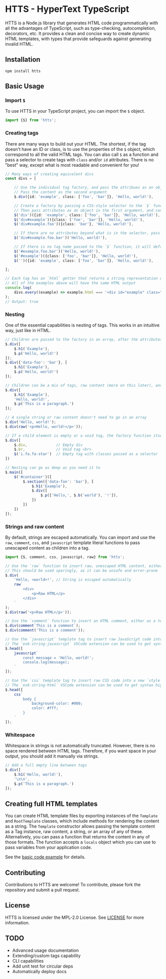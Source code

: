 # HTTS - HyperText TypeScript

HTTS is a Node.js library that generates HTML code programmatically with all the advantages of TypeScript, such as 
type-checking, autocompletion, decorators, etc. It provides a clean and concise way to create dynamic HTML templates, 
with types that provide safeguards against generating invalid HTML.

## Installation
```
npm install htts
```

## Basic Usage

### Import `$`
To use HTTS in your TypeScript project, you can import the `$` object.
```typescript
import {$} from 'htts';
```

### Creating tags
There are many ways to build out your HTML. The shortest, if the tag doesn't have an ID or class, is to use the 
properties of the `$` object, which correspond to all the valid HTML tags. You can also call `$` as a function and 
pass a selector to create tags with `class` and/or `id` attributes. There is no "best" way, except what is most 
readable and convenient for you!
```typescript
// Many ways of creating equivalent divs
const divs = [

	// Use the individual tag factory, and pass the attribues as an object in the first argument
	// Pass the content as the second argument
	$.div({id: 'example', class: ['foo', 'bar']}, 'Hello, world!'),

	// Create a factory by passing a CSS-style selector to the `$` function
	// Then pass attributes as an object in the first argument, and content as the second argument
	$('div')({id: 'example', class: ['foo', 'bar']}, 'Hello, world!'),
	$('div#example')({class: ['foo', 'bar']}, 'Hello, world!'),
	$('div#example.foo')({class: 'bar'}, 'Hello, world!'),

	// If there are no attributes beyond what is in the selector, pass the content as the first argument
	$('div#example.foo.bar')('Hello, world!'),

	// If there is no tag name passed to the `$` function, it will default to `div`
	$('#example.foo.bar')('Hello, world!'),
	$('#example')({class: ['foo', 'bar']}, 'Hello, world!'),
	$('')({id: 'example', class: ['foo', 'bar']}, 'Hello, world!'),

];

// Each tag has an `html` getter that returns a string representation of the tag
// All of the examples above will have the same HTML output
console.log(
	divs.every((example) => example.html === '<div id="example" class="foo bar">Hello, world!</div>')
);
// Output: true
```

### Nesting
One of the essential capabilities is nesting of tags. This works in an intuitive way, just like in HTML.
```typescript
// Children are passed to the factory in an array, after the attributes object if there is one
$.div([
	$.h1('Example'),
	$.p('Hello, world!')
]);
$.div({'data-foo': 'bar'}, [
	$.h1('Example'),
	$.p('Hello, world!')
]);

// Children can be a mix of tags, raw content (more on this later), and strings
$.div([
	$.h1('Example'),
	'Hello, world!',
	$.p('This is a paragraph.')
]);

// A single string or raw content doesn't need to go in an array
$.div('Hello, world!');
$.div(raw('<p>Hello, world!</p>'));

// If a child element is empty or a void tag, the factory function itself can be passed without being called
$.div([
	$.div,             // Empty div
	$.br,              // Void tag <br>
	$('i.fa.fa-star')  // Empty tag with classes passed as a selector
])

// Nesting can go as deep as you need it to
$.main([
	$('#container')([
		$.section({'data-foo': 'bar'}, [
			$.h1('Example'),
			$.div([
				$.p(['Hello,', $.b('world'), '!']),
			])
		])
	])
]);
```

### Strings and raw content
By default, strings are escaped automatically. You can import and use the `raw`, `comment`, `css`, and `javascript` 
template literal functions to pass unescaped content as children into a tag.
```typescript
import {$, comment, css, javascript, raw} from 'htts';

// Use the `raw` function to insert raw, unescaped HTML content, either as a template tag or a function call
// This should be used sparingly, as it can be unsafe and error-prone
$.div(
	'Hello, <world>!', // String is escaped automatically
	raw`
		<div>
			<p>Raw HTML</p>
		</div>
	`
);
$.div(raw('<p>Raw HTML</p>'));

// Use the `comment` function to insert an HTML comment, either as a template tag or a function call
$.div(comment`This is a comment`);
$.div(comment('This is a comment'));

// Use the `javascript` template tag to insert raw JavaScript code into a new `script` tag
// The `es6-string-javascript` VSCode extension can be used to get syntax highlighting for the JavaScript code
$.head([
	javascript`
		const message = 'Hello, world!';
		console.log(message);
	`
]);

// Use the `css` template tag to insert raw CSS code into a new `style` tag
// The `es6-string-html` VSCode extension can be used to get syntax highlighting for the CSS code
$.head([
	css`
		body {
			background-color: #000;
			color: #fff;
		}
	`
]);
```

### Whitespace
Whitespace in strings is not automatically truncated. However, there is no space rendered between HTML tags.
Therefore, if you want space in your output, you should add it manually via strings.
```typescript
// Add a full empty line between tags
$.div([
	$.h1('Hello, world!'),
	'\n\n',
	$.p('This is a paragraph.')
]);
```

## Creating full HTML templates
You can create HTML template files by exporting instances of the `Template` and `RootTemplate` classes, which include 
methods for rendering the content as a string. The `Template` constructor allows passing the template content as a 
Tag instance, raw content, a string, or an array of any of these. Alternatively, you can pass a function that returns 
the content in any of those formats. The function accepts a `locals` object which you can use to pass variables from 
your application code.

See the [basic code example](examples/src/basic/) for details.

## Contributing
Contributions to HTTS are welcome! To contribute, please fork the repository and submit a pull request.

## License
HTTS is licensed under the MPL-2.0 License. See [LICENSE](LICENSE) for more information.

## TODO
- Advanced usage documentation
- Extending/custom tags capability
- CLI capabilities
- Add unit test for circular deps
- Automatically deploy docs
